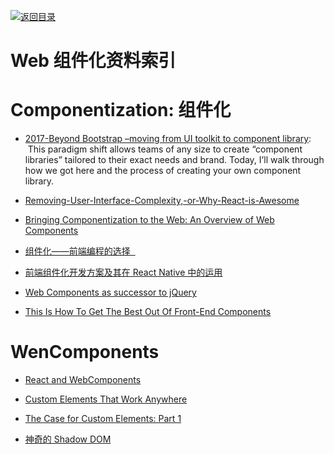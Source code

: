 [![返回目录](https://parg.co/UGo)](https://github.com/wxyyxc1992/Awesome-Links) 


# Web 组件化资料索引

# Componentization: 组件化

* [2017-Beyond Bootstrap –moving from UI toolkit to component library](https://parg.co/bXt):   This paradigm shift allows teams of any size to create “component libraries” tailored to their exact needs and brand. Today, I’ll walk through how we got here and the process of creating your own component library.

- [Removing-User-Interface-Complexity,-or-Why-React-is-Awesome](http://jlongster.com/Removing-User-Interface-Complexity,-or-Why-React-is-Awesome)

* [Bringing Componentization to the Web: An Overview of Web Components](https://www.sitepoint.com/bringing-componentization-web-overview-web-components/)

* [组件化——前端编程的选择  ](http://mp.weixin.qq.com/s?__biz=MzI5MDEzMzg5Nw==&mid=2660394384&idx=1&sn=08485e817a96f3b3d309abae2ec9f1f5&chksm=f7424776c035ce602bde2487d9e483ff82be159b16ba241be1147c3533594c2fd24cc568daba&scene=0#wechat_redirect)

- [前端组件化开发方案及其在 React Native 中的运用](http://www.infoq.com/cn/articles/front-end-component-develop-and-application-in-react-native)

- [Web Components as successor to jQuery](https://gist.github.com/warpech/9431953)

- [This Is How To Get The Best Out Of Front-End Components](https://parg.co/UcE)

# WenComponents

* [React and WebComponents](https://github.com/facebook/react/issues/5052)

* [Custom Elements That Work Anywhere](https://medium.com/dev-channel/custom-elements-that-work-anywhere-898e1dd2bc48#.swvaa2mrh)

* [The Case for Custom Elements: Part 1](https://medium.com/dev-channel/the-case-for-custom-elements-part-1-65d807b4b439#.lwf2nk59c)
* [神奇的 Shadow DOM](https://aotu.io/notes/2016/06/24/Shadow-DOM/)
